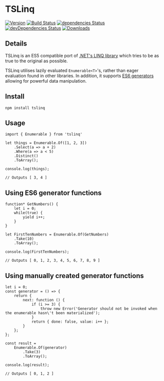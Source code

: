 # TSLinq

[![Version](https://img.shields.io/npm/v/tslinq.svg)](https://npmjs.com/packages/tslinq)
[![Build Status](https://travis-ci.org/rjrudman/TSLinq.svg?branch=master)](https://travis-ci.org/rjrudman/TSLinq)
[![dependencies Status](https://david-dm.org/rjrudman/tslinq/status.svg)](https://david-dm.org/rjrudman/tslinq)
[![devDependencies Status](https://david-dm.org/rjrudman/tslinq/dev-status.svg)](https://david-dm.org/rjrudman/tslinq?type=dev)
[![Downloads](https://img.shields.io/npm/dm/tslinq.svg)](https://npmjs.com/packages/tslinq)

## Details
TSLinq is an ES5 compatible port of [.NET's LINQ library](https://msdn.microsoft.com/en-us/library/bb308959.aspx) which tries to be as true to the original as possible. 

TSLinq utilises lazily evaluated `Enumerable<T>`'s, rather than eager evaluation found in other libraries. In addition, it supports [ES6 generators](https://developer.mozilla.org/en/docs/Web/JavaScript/Reference/Statements/function*) allowing for powerful data manipulation.

## Install

```
npm install tslinq
```

## Usage

```
import { Enumerable } from 'tslinq'

let things = Enumerable.Of([1, 2, 3])
    .Select(a => a + 2)
    .Where(a => a < 5)
    .Distinct()
    .ToArray();
    
console.log(things);

// Outputs [ 3, 4 ]
```

## Using ES6 generator functions

```
function* GetNumbers() {
    let i = 0;
    while(true) {
        yield i++;
    }
}

let FirstTenNumbers = Enumerable.Of(GetNumbers)
    .Take(10)
    .ToArray();
    
console.log(FirstTenNumbers);

// Outputs [ 0, 1, 2, 3, 4, 5, 6, 7, 8, 9 ]
```

## Using manually created generator functions

```
let i = 0;
const generator = () => {
    return {
        next: function () {
            if (i >= 3) {
                throw new Error('Generator should not be invoked when the enumerable hasn\'t been materialized');
            }
            return { done: false, value: i++ };
        }
    };
};

const result =
    Enumerable.Of(generator)
        .Take(3)
        .ToArray();

console.log(result);

// Outputs [ 0, 1, 2 ]
```
